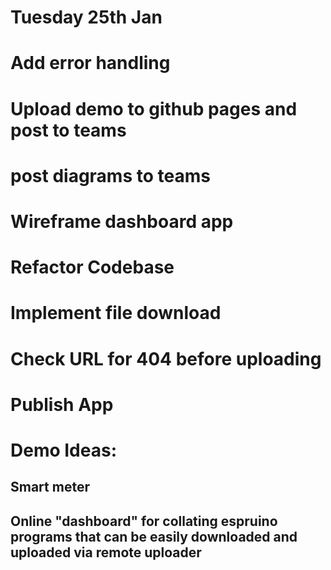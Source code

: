 # Tuesday 25th Jan
# Add error handling
# Upload demo to github pages and post to teams
# post diagrams to teams
# Wireframe dashboard app
# Refactor Codebase

# Implement file download 
# Check URL for 404 before uploading
# Publish App


# Demo Ideas:
## Smart meter
## Online "dashboard" for collating espruino programs that can be easily downloaded and uploaded via remote uploader